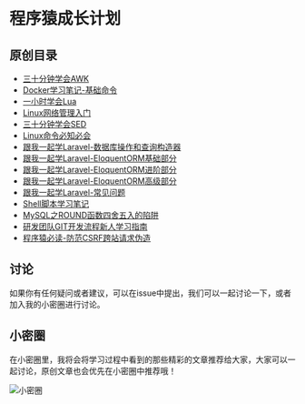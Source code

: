 # 程序猿成长计划

## 原创目录

- [三十分钟学会AWK](/doc/三十分钟学会AWK.md)
- [Docker学习笔记-基础命令](/doc/Docker学习笔记-基础命令.md)
- [一小时学会Lua](/doc/一小时学会Lua.md)
- [Linux网络管理入门](/doc/Linux网络管理入门.md)
- [三十分钟学会SED](/doc/三十分钟学会SED.md)
- [Linux命令必知必会](/doc/Linux命令必知必会.md)
- [跟我一起学Laravel-数据库操作和查询构造器](/doc/跟我一起学Laravel-数据库操作和查询构造器.md)
- [跟我一起学Laravel-EloquentORM基础部分](/doc/跟我一起学Laravel-EloquentORM基础部分.md)
- [跟我一起学Laravel-EloquentORM进阶部分](/doc/跟我一起学Laravel-EloquentORM进阶部分.md)
- [跟我一起学Laravel-EloquentORM高级部分](/doc/跟我一起学Laravel-EloquentORM高级部分.md)
- [跟我一起学Laravel-常见问题](/doc/跟我一起学Laravel-常见问题.md)
- [Shell脚本学习笔记](/doc/Shell脚本学习笔记.md)
- [MySQL之ROUND函数四舍五入的陷阱](/doc/MySQL之ROUND函数四舍五入的陷阱.md)
- [研发团队GIT开发流程新人学习指南](/doc/研发团队GIT开发流程新人学习指南.md)
- [程序猿必读-防范CSRF跨站请求伪造](/doc/程序猿必读-防范CSRF跨站请求伪造.md)

## 讨论

如果你有任何疑问或者建议，可以在issue中提出，我们可以一起讨论一下，或者加入我的小密圈进行讨论。

## 小密圈

在小密圈里，我将会将学习过程中看到的那些精彩的文章推荐给大家，大家可以一起讨论，原创文章也会优先在小密圈中推荐哦！

![小密圈](https://oayrssjpa.qnssl.com/xiaomiquan.jpg?imageView2/2/w/600/h/1000/interlace/0/q/100)

